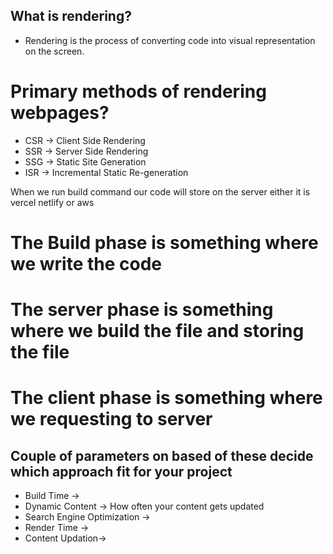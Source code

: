 ## What is rendering?

- Rendering is the process of converting code into visual representation on the screen.

# Primary methods of rendering webpages?

- CSR -> Client Side Rendering
- SSR -> Server Side Rendering
- SSG -> Static Site Generation
- ISR -> Incremental Static Re-generation

When we run build command our code will store on the server either it is vercel netlify or aws

# The Build phase is something where we write the code

# The server phase is something where we build the file and storing the file

# The client phase is something where we requesting to server

## Couple of parameters on based of these decide which approach fit for your project

- Build Time ->
- Dynamic Content -> How often your content gets updated
- Search Engine Optimization ->
- Render Time ->
- Content Updation->
